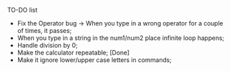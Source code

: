 TO-DO list

* Fix the Operator bug -> When you type in a wrong operator for a couple of times, it passes;
* When you type in a string in the num1/num2 place infinite loop happens;
* Handle division by 0;
* Make the calculator repeatable; [Done]
* Make it ignore lower/upper case letters in commands;
